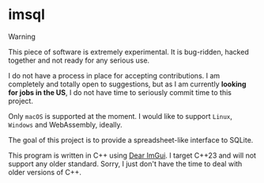 # imsql

> [!WARNING]
> This piece of software is extremely experimental. It is bug-ridden, hacked
> together and not ready for any serious use.
>
> I do not have a process in place for accepting contributions. I am completely
> and totally open to suggestions, but as I am currently **looking for jobs in
> the US**, I do not have time to seriously commit time to this project.
>
> Only `macOS` is supported at the moment. I would like to support `Linux`,
> `Windows` and WebAssembly, ideally.

The goal of this project is to provide a spreadsheet-like interface to SQLite.

This program is written in C++ using [Dear
ImGui](https://github.com/ocornut/imgui). I target C++23 and will not support
any older standard. Sorry, I just don't have the time to deal with older
versions of C++.
